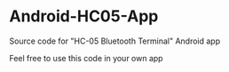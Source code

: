 # Android-HC05-App
Source code for "HC-05 Bluetooth Terminal" Android app

Feel free to use this code in your own app
